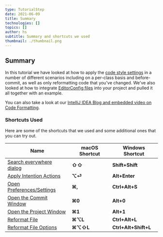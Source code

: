 ```yaml
---
type: TutorialStep
date: 2021-06-09
title: Summary
technologies: []
topics: []
author: hs
subtitle: Summary and shortcuts we used
thumbnail: ./thumbnail.png
---
```


## Summary
In this tutorial we have looked at how to apply the [code style settings](https://www.jetbrains.com/help/idea/configuring-code-style.html) in a number of different scenarios including on a per-class basis and before-commit, as well as only reformatting code that you've changed. We've also looked at how to integrate [EditorConfig files](https://editorconfig.org/) into your project and pulled it all together with an example. 

You can also take a look at our [IntelliJ IDEA Blog and embedded video on Code Formatting](https://blog.jetbrains.com/idea/2020/06/code-formatting/).

### Shortcuts Used
Here are some of the shortcuts that we used and some additional ones that you can try out. 

| Name      | macOS Shortcut | Windows Shortcut |
| ----------- | ----------- | ----------- |
|[Search everywhere dialog](https://www.jetbrains.com/help/idea/searching-everywhere.html) |**⇧⇧** |**Shift+Shift**|
|[Apply Intention Actions](https://www.jetbrains.com/help/idea/intention-actions.html#apply-intention-actions)|**⌥⏎**|**Alt+Enter**
|[Open Preferences/Settings](https://www.jetbrains.com/help/idea/configure-project-settings.html)|**⌘,** |**Ctrl+Alt+S**
|[Open the Commit Window](https://www.jetbrains.com/help/idea/commit-and-push-changes.html#commit)|**⌘0**|**Alt+0**
|[Open the Project Window](https://www.jetbrains.com/help/idea/project-tool-window.html)|**⌘1**|**Alt+1**
|[Reformat File](https://www.jetbrains.com/help/idea/reformat-and-rearrange-code.html#reformat_code)| **⌘⌥L** |**Ctrl+Alt+L**
|[Reformat File Options](https://www.jetbrains.com/help/idea/reformat-and-rearrange-code.html#reformat_file)| **⌘⌥⇧L** |**Ctrl+Alt+Shift+L**


